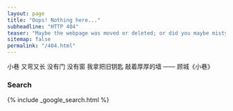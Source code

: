 ```yaml
---
layout: page
title: "Oops! Nothing here..."
subheadline: "HTTP 404"
teaser: "Maybe the webpage was moved or deleted; or did you maybe mistype the link?"
sitemap: false
permalink: "/404.html"
---
```


小巷
又弯又长
没有门
没有窗
我拿把旧钥匙
敲着厚厚的墙
—— 顾城《小巷》

### Search

{% include _google_search.html %}
